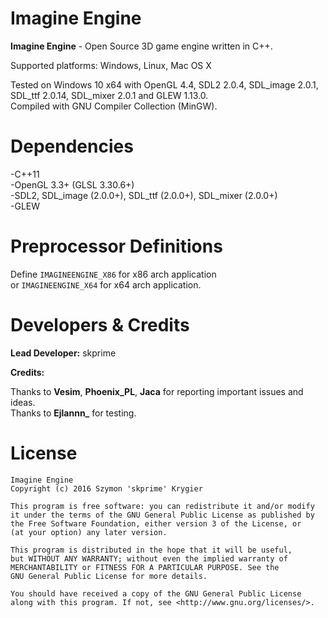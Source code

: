 # Imagine Engine #

**Imagine Engine** - Open Source 3D game engine written in C++.

Supported platforms: Windows, Linux, Mac OS X

Tested on Windows 10 x64 with OpenGL 4.4, SDL2 2.0.4, SDL_image 2.0.1, <br>
SDL_ttf 2.0.14, SDL_mixer 2.0.1 and GLEW 1.13.0. <br>
Compiled with GNU Compiler Collection (MinGW).

# Dependencies #

-C++11 <br>
-OpenGL 3.3+ (GLSL 3.30.6+) <br>
-SDL2, SDL_image (2.0.0+), SDL_ttf (2.0.0+), SDL_mixer (2.0.0+) <br>
-GLEW <br>

# Preprocessor Definitions #

Define `IMAGINEENGINE_X86` for x86 arch application <br>
or `IMAGINEENGINE_X64` for x64 arch application.

# Developers & Credits #

**Lead Developer:** skprime

**Credits:**

Thanks to **Vesim**, **Phoenix_PL**, **Jaca** for reporting important issues and ideas. <br>
Thanks to **Ejlannn_** for testing.

# License #

	Imagine Engine
	Copyright (c) 2016 Szymon 'skprime' Krygier

	This program is free software: you can redistribute it and/or modify
	it under the terms of the GNU General Public License as published by
	the Free Software Foundation, either version 3 of the License, or
	(at your option) any later version.

	This program is distributed in the hope that it will be useful,
	but WITHOUT ANY WARRANTY; without even the implied warranty of
	MERCHANTABILITY or FITNESS FOR A PARTICULAR PURPOSE. See the
	GNU General Public License for more details.

	You should have received a copy of the GNU General Public License
	along with this program. If not, see <http://www.gnu.org/licenses/>.